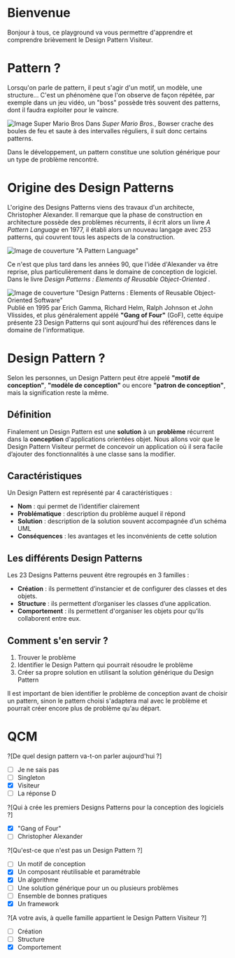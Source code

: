 # Bienvenue

Bonjour à tous, ce playground va vous permettre d'apprendre et comprendre brièvement le Design Pattern Visiteur.

# Pattern ?

Lorsqu'on parle de pattern, il peut s'agir d'un motif, un modèle, une structure... C'est un phénomène que l'on observe de façon répétée, par exemple dans un jeu vidéo, un "boss" possède très souvent des patterns, dont il faudra exploiter pour le vaincre.

![Image Super Mario Bros](https://img4.hostingpics.net/pics/620119SuperMarioBrosVsBowser.png)
Dans _Super Mario Bros._, Bowser crache des boules de feu et saute à des intervalles réguliers, il suit donc certains patterns.

Dans le développement, un pattern constitue une solution générique pour un type de problème rencontré.

# Origine des Design Patterns 

L'origine des Designs Patterns viens des travaux d'un architecte, Christopher Alexander. Il remarque que la phase de construction en architecture possède des problèmes récurrents, il écrit alors un livre _A Pattern Language_ en 1977, il établi alors un nouveau langage avec 253 patterns, qui couvrent tous les aspects de la construction.

![Image de couverture "A Pattern Language"](https://img4.hostingpics.net/pics/130549apatternlanguage.jpg)

Ce n'est que plus tard dans les années 90, que l'idée d'Alexander va être reprise, plus particulièrement dans le domaine de conception de logiciel. Dans le livre _Design Patterns : Elements of Reusable Object-Oriented_ .

![Image de couverture "Design Patterns : Elements of Reusable Object-Oriented Software"](https://img4.hostingpics.net/pics/918603designpatternsgof.jpg)                                                                                                                                              
Publié en 1995 par Erich Gamma, Richard Helm, Ralph Johnson et John Vlissides, et plus généralement appélé **"Gang of Four"** (GoF), cette équipe présente 23 Design Patterns qui sont aujourd'hui des références dans le domaine de l'informatique.

# Design Pattern ?

Selon les personnes, un Design Pattern peut être appelé **"motif de conception"**, **"modèle de conception"** ou encore **"patron de conception"**, mais la signification reste la même.

## Définition

Finalement un Design Pattern est une **solution** à un **problème** récurrent dans la **conception** d'applications orientées objet. Nous allons voir que le Design Pattern Visiteur permet de concevoir un application où il sera facile d’ajouter des fonctionnalités à une classe sans la modifier. 

## Caractéristiques 

Un Design Pattern est représenté par 4 caractéristiques :
   - **Nom** : qui permet de l’identifier clairement
   - **Problématique** : description du problème auquel il répond
   - **Solution** : description de la solution souvent accompagnée d’un schéma UML
   - **Conséquences** : les avantages et les inconvénients de cette solution

## Les différents Design Patterns

Les 23 Designs Patterns peuvent être regroupés en 3 familles : 
- **Création** : ils permettent d’instancier et de configurer des classes et des objets.
- **Structure** : ils permettent d’organiser les classes d’une application.
- **Comportement** : ils permettent d'organiser les objets pour qu’ils collaborent entre eux.


## Comment s'en servir ?

1. Trouver le problème
2. Identifier le Design Pattern qui pourrait résoudre le problème
3. Créer sa propre solution en utilisant la solution générique du Design Pattern

Il est important de bien identifier le problème de conception avant de choisir un pattern, sinon le pattern choisi s'adaptera mal avec le problème et pourrait créer encore plus de problème qu'au départ.

# QCM

?[De quel design pattern va-t-on parler aujourd'hui ?]
-[ ] Je ne sais pas
-[ ] Singleton
-[x] Visiteur
-[ ] La réponse D

?[Qui à crée les premiers Designs Patterns pour la conception des logiciels ?]
-[x] "Gang of Four"
-[ ] Christopher Alexander

?[Qu'est-ce que n'est pas un Design Pattern ?]
-[ ] Un motif de conception
-[x] Un composant réutilisable et paramétrable
-[x] Un algorithme
-[ ] Une solution générique pour un ou plusieurs problèmes
-[ ] Ensemble de bonnes pratiques
-[x] Un framework

?[A votre avis, à quelle famille appartient le Design Pattern Visiteur ?]
-[ ] Création
-[ ] Structure
-[x] Comportement
